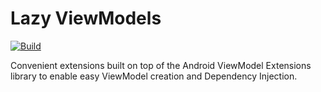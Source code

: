 # Lazy ViewModels

[![Build](https://github.com/robotsquidward/lazyviewmodels/workflows/Build%20master%20branch/badge.svg)](https://github.com/smyrick/kotlin-extensions/actions)

Convenient extensions built on top of the Android ViewModel Extensions library to enable easy ViewModel creation and Dependency Injection.
